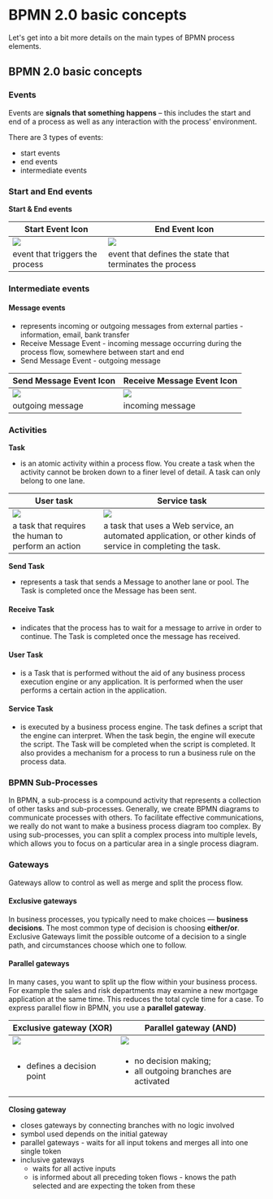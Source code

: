 # BPMN 2.0 basic concepts

Let's get into a bit more details on the main types of BPMN process elements.

## BPMN 2.0 basic concepts

### Events

Events are **signals that something happens** – this includes the start and end of a process as well as any interaction with the process’ environment.

There are 3 types of events:

* start events
* end events
* intermediate events

### Start and End events

**Start & End events**

| Start Event Icon                                                                 | End Event Icon                                                                 |
| -------------------------------------------------------------------------------- | ------------------------------------------------------------------------------ |
| ![](https://s3.eu-west-1.amazonaws.com/docx.flowx.ai/3.0/event_start.png#center) | ![](https://s3.eu-west-1.amazonaws.com/docx.flowx.ai/3.0/event_end.png#center) |
| event that triggers the process                                                  | event that defines the state that terminates the process                       |

### Intermediate events

#### **Message events**

* represents incoming or outgoing messages from external parties - information, email, bank transfer
* Receive Message Event - incoming message occurring during the process flow, somewhere between start and end
* Send Message Event - outgoing message

| Send Message Event Icon                                                           | Receive Message Event Icon                                                           |
| --------------------------------------------------------------------------------- | ------------------------------------------------------------------------------------ |
| ![](https://s3.eu-west-1.amazonaws.com/docx.flowx.ai/3.0/message_send.png#center) | ![](https://s3.eu-west-1.amazonaws.com/docx.flowx.ai/3.0/message_receive.png#center) |
| outgoing message                                                                  | incoming message                                                                     |

### Activities

**Task**

* is an atomic activity within a process flow. You create a task when the activity cannot be broken down to a finer level of detail. A task can only belong to one lane.



| User task                                                                      | Service task                                                                                                |
| ------------------------------------------------------------------------------ | ----------------------------------------------------------------------------------------------------------- |
| ![](https://s3.eu-west-1.amazonaws.com/docx.flowx.ai/3.0/user_task.png#center) | ![](https://s3.eu-west-1.amazonaws.com/docx.flowx.ai/3.0/service_task.png#center)                           |
| a task that requires the human to perform an action                            | a task that uses a Web service, an automated application, or other kinds of service in completing the task. |

**Send Task**

* represents a task that sends a Message to another lane or pool. The Task is completed once the Message has been sent.

#### Receive Task

* indicates that the process has to wait for a message to arrive in order to continue. The Task is completed once the message has received.

#### User Task

* is a Task that is performed without the aid of any business process execution engine or any application. It is performed when the user performs a certain action in the application.

#### Service Task

* is executed by a business process engine. The task defines a script that the engine can interpret. When the task begin, the engine will execute the script. The Task will be completed when the script is completed. It also provides a mechanism for a process to run a business rule on the process data.

### BPMN Sub-Processes

In BPMN, a sub-process is a compound activity that represents a collection of other tasks and sub-processes. Generally, we create BPMN diagrams to communicate processes with others. To facilitate effective communications, we really do not want to make a business process diagram too complex. By using sub-processes, you can split a complex process into multiple levels, which allows you to focus on a particular area in a single process diagram.

### Gateways

Gateways allow to control as well as merge and split the process flow.

#### Exclusive gateways

In business processes, you typically need to make choices — **business decisions**. The most common type of decision is choosing **either/or**. Exclusive Gateways limit the possible outcome of a decision to a single path, and circumstances choose which one to follow.&#x20;

#### Parallel gateways

In many cases, you want to split up the flow within your business process. For example the sales and risk departments may examine a new mortgage application at the same time. This reduces the total cycle time for a case. To express parallel flow in BPMN, you use a **parallel gateway**.

| Exclusive gateway (XOR)                                                                | Parallel gateway (AND)                                                             |
| -------------------------------------------------------------------------------------- | ---------------------------------------------------------------------------------- |
| ![](https://s3.eu-west-1.amazonaws.com/docx.flowx.ai/3.0/gateway_exclusive.png#center) | ![](https://s3.eu-west-1.amazonaws.com/docx.flowx.ai/3.0/gateway_parallel.png#center)                                         |
| <ul><li>defines a decision point</li></ul>                                             | <ul><li>no decision making; </li><li>all outgoing branches are activated</li></ul> |

**Closing gateway**

* closes gateways by connecting branches with no logic involved
* symbol used depends on the initial gateway
* parallel gateways - waits for all input tokens and merges all into one single token
* inclusive gateways
  * waits for all active inputs
  * is informed about all preceding token flows - knows the path selected and are expecting the token from these